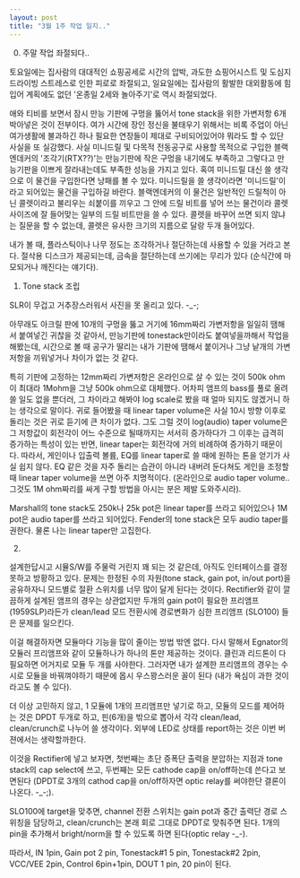 ```yaml
---
layout: post
title: "3월 1주 작업 일지.."
---
```


0. 주말 작업 좌절되다..

토요일에는 집사람의 대대적인 쇼핑공세로 시간의 압박, 과도한 쇼핑어시스트 및 도심지 드라이빙 스트레스로 인한 피로로 좌절되고, 일요일에는 집사람의 활발한 대외활동에 힘입어 계획에도 없던 '온종일 2세와 놀아주기'로 역시 좌절되었다.

애와 티비를 보면서 잠시 만능 기판에 구멍을 뚫어서 tone stack을 위한 가변저항 6개 박아넣은 것이 전부이다. 여가 시간에 장인 정신을 불태우기 위해서는 비록 주업이 아닌 여가생활에 불과하긴 하나 필요한 연장들이 제대로 구비되어있어야 뭐라도 할 수 있단 사실을 또 실감했다. 사실 미니드릴 및 다목적 전동공구로 사용할 목적으로 구입한 블랙엔데커의 '조각기(RTX??)'는 만능기판에 작은 구멍을 내기에도 부족하고 그렇다고 만능기판을 이쁘게 잘라내는데도 부족한 성능을 가지고 있다. 혹여 미니드릴 대신 쓸 생각으로 이 물건을 구입한다면 낭패를 볼 수 있다. 미니드릴을 쓸 생각이라면 '미니드릴'이라고 되어있는 물건을 구입하길 바란다. 블랙엔데커의 이 물건은 일반적인 드릴척이 아닌 콜렛이라고 불리우는 쇠붙이를 끼우고 그 안에 드릴 비트를 넣어 쓰는 물건이라 콜렛 사이즈에 잘 들어맞는 일부의 드릴 비트만을 쓸 수 있다. 콜렛을 바꾸어 쓰면 되지 않냐는 질문을 할 수 없는데, 콜렛은 유사한 크기의 지름으로 달랑 두개 들어있다. 

내가 볼 때, 플라스틱이나 나무 정도는 조각하거나 절단하는데 사용할 수 있을 거라고 본다. 절삭용 디스크가 제공되는데, 금속을 절단하는데 쓰기에는 무리가 있다 (순식간에 마모되거나 깨진다는 얘기다).

1. Tone stack 조립

SLR이 무겁고 거추장스러워서 사진을 못 올리고 있다. -_-; 

아무래도 아크릴 판에 10개의 구멍을 뚫고 거기에 16mm짜리 가변저항을 일일히 땜해서 붙여넣긴 귀찮을 것 같아서, 만능기판에 tonestack만이라도 붙여넣을까해서 작업을 해봤는데, 시간으로 볼 때 공구가 딸리는 내가 기판에 땜해서 붙이거나 그냥 낱개의 가변저항을 끼워넣거나 차이가 없는 것 같다.

특히 기판에 고정하는 12mm짜리 가변저항은 온라인으로 살 수 있는 것이 500k ohm이 최대라 1Mohm을 그냥 500k ohm으로 대체했다. 어차피 앰프의 bass를 풀로 올려쓸 일도 없을 뿐더러, 그 차이라고 해봐야 log scale로 봤을 때 얼마 되지도 않겠거니 하는 생각으로 말이다. 귀로 들어봤을 때 linear taper volume은 사실 10시 방향 이후로 돌리는 것은 귀로 듣기에 큰 차이가 없다. 그도 그럴 것이 log(audio) taper volume은 그 저항값이 회전각이 어느 수준으로 될때까지는 서서히 증가하다가 그 이후는 급격히 증가하는 특성이 있는 반면, linear taper는 회전각에 거의 비례하여 증가하기 때문이다. 따라서, 게인이나 입출력 볼륨, EQ를 linear taper로 쓸 때에 원하는 톤을 얻기가 사실 쉽지 않다. EQ 같은 것을 자주 돌리는 습관이 아니라 내버려 둔다쳐도 게인을 조정할 때 linear taper volume을 쓰면 아주 치명적이다. (온라인으로 audio taper volume..그것도 1M ohm짜리를 싸게 구할 방법을 아시는 분은 제발 도와주시라).

Marshall의 tone stack도 250k나 25k pot은 linear taper를 쓰라고 되어있으나 1M pot은 audio taper를 쓰라고 되어있다. Fender의 tone stack은 모두 audio taper를 권한다. 물론 나는 linear taper만 고집한다.

2.

설계한답시고 시뮬S/W를 주물럭 거린지 꽤 되는 것 같은데, 아직도 인터페이스를 결정못하고 방황하고 있다. 문제는 한정된 수의 자원(tone stack, gain pot, in/out port)을 공유하자니 모드별로 절환 스위치를 너무 많이 달게 된다는 것이다. Rectifier와 같이 깔끔하게 설계된 앰프의 경우는 상관없지만 두개의 gain pot이 필요한 프리앰프(1959SLP)라든가 clean/lead 모드 전환시에 경로변화가 심한 프리앰프 (SLO100) 들은 문제를 일으킨다.

이걸 해결하자면 모듈마다 기능을 많이 줄이는 방법 밖엔 없다. 다시 말해서 Egnator의 모듈러 프리앰프와 같이 모듈하나가 하나의 톤만 제공하는 것이다. 클린과 리드톤이 다 필요하면 어거지로 모듈 두 개를 사야한다. 그러자면 내가 설계한 프리앰프의 경우는 수시로 모듈을 바꿔껴야하기 때문에 몹시 우스꽝스러운 꼴이 된다 (내가 욕심이 과한 것이라고도 볼 수 있다).

더 이상 고민하지 않고, 1 모듈에 1개의 프리앰프만 넣기로 하고, 모듈의 모드를 제어하는 것은 DPDT 두개로 하고, 핀(6개)을 밖으로 뽑아서 각각 clean/lead, clean/crunch로 나누어 쓸 생각이다. 외부에 LED로 상태를 report하는 것은 이번 버젼에서는 생략할까한다.

이것을 Rectifier에 넣고 보자면, 첫번째는 초단 증폭단 출력을 분압하는 지점과 tone stack의 cap select에 쓰고, 두번째는 모든 cathode cap을 on/off하는데 쓴다고 보면된다 (DPDT로 3개의 cathod cap을 on/off하자면 optic relay를 써야한단 결론이 나온다. -_-;).

SLO100에 target을 맞추면, channel 전환 스위치는 gain pot과 중간 출력단 경로 스위칭을 담당하고, clean/crunch는 본래 회로 그대로 DPDT로 맞춰주면 된다. 1개의 pin을 추가해서 bright/norm을 할 수 있도록 하면 된다(optic relay -_-).

따라서, IN 1pin, Gain pot 2 pin, Tonestack#1 5 pin, Tonestack#2 2pin, VCC/VEE 2pin, Control 6pin+1pin, DOUT 1 pin, 20 pin이 된다.

